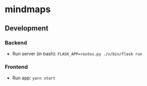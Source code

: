 # mindmaps

## Development

### Backend

* Run server (in bash): `FLASK_APP=routes.py ./v/bin/flask run`

### Frontend

* Run app: `yarn start`
